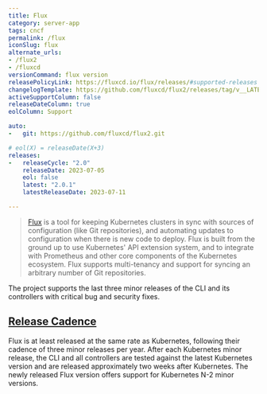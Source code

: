 ```yaml
---
title: Flux
category: server-app
tags: cncf
permalink: /flux
iconSlug: flux
alternate_urls:
- /flux2
- /fluxcd
versionCommand: flux version
releasePolicyLink: https://fluxcd.io/flux/releases/#supported-releases
changelogTemplate: https://github.com/fluxcd/flux2/releases/tag/v__LATEST__
activeSupportColumn: false
releaseDateColumn: true
eolColumn: Support

auto:
-   git: https://github.com/fluxcd/flux2.git

# eol(X) = releaseDate(X+3)
releases:
-   releaseCycle: "2.0"
    releaseDate: 2023-07-05
    eol: false
    latest: "2.0.1"
    latestReleaseDate: 2023-07-11

---
```


> [Flux](https://fluxcd.io) is a tool for keeping Kubernetes clusters in sync with sources of configuration (like Git repositories), and automating updates to configuration when there is new code to deploy.
> Flux is built from the ground up to use Kubernetes' API extension system, and to integrate with Prometheus and other core components of the Kubernetes ecosystem. Flux supports multi-tenancy and support for syncing an arbitrary number of Git repositories.

The project supports the last three minor releases of the CLI and its controllers with critical bug and security fixes.

## [Release Cadence](https://fluxcd.io/flux/releases/#release-cadence)

Flux is at least released at the same rate as Kubernetes, following their cadence of three minor releases per year. After each Kubernetes minor release, the CLI and all controllers are tested against the latest Kubernetes version and are released approximately two weeks after Kubernetes. The newly released Flux version offers support for Kubernetes N-2 minor versions.
